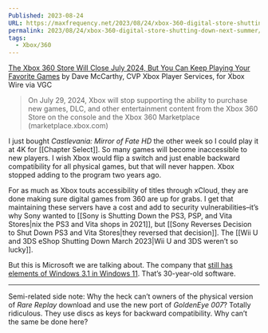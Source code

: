 ```yaml
---
Published: 2023-08-24
URL: https://maxfrequency.net/2023/08/24/xbox-360-digital-store-shutting-down-next-summer/
permalink: 2023/08/24/xbox-360-digital-store-shutting-down-next-summer/
tags:
  - Xbox/360
---
```

[The Xbox 360 Store Will Close July 2024, But You Can Keep Playing Your Favorite Games](https://news.xbox.com/en-us/2023/08/17/xbox-360-store-will-close-july-2024/) by Dave McCarthy, CVP Xbox Player Services, for Xbox Wire via VGC

> On July 29, 2024, Xbox will stop supporting the ability to purchase new games, DLC, and other entertainment content from the Xbox 360 Store on the console and the Xbox 360 Marketplace (marketplace.xbox.com)

I just bought *Castlevania: Mirror of Fate HD* the other week so I could play it at 4K for [[Chapter Select]]. So many games will become inaccessible to new players. I wish Xbox would flip a switch and just enable backward compatibility for all physical games, but that will never happen. Xbox stopped adding to the program two years ago.

For as much as Xbox touts accessibility of titles through xCloud, they are done making sure digital games from 360 are up for grabs. I get that maintaining these servers have a cost and add to security vulnerabilities–it’s why Sony wanted to [[Sony is Shutting Down the PS3, PSP, and Vita Stores|nix the PS3 and Vita shops in 2021]], but [[Sony Reverses Decision to Shut Down PS3 and Vita Stores|they reversed that decision]]. The [[Wii U and 3DS eShop Shutting Down March 2023|Wii U and 3DS weren’t so lucky]].

But this is Microsoft we are talking about. The company that [still has elements of Windows 3.1 in Windows 11](https://www.windowslatest.com/2021/06/19/windows-11-old-school-windows-dialogs-are-also-getting-ui-changes/). That’s 30-year-old software.

---

Semi-related side note: Why the heck can’t owners of the physical version of *Rare Replay* download and use the new port of *GoldenEye 007*? Totally ridiculous. They use discs as keys for backward compatibility. Why can’t the same be done here?
